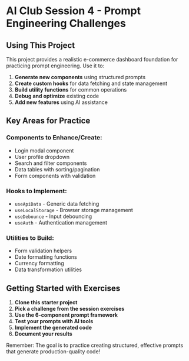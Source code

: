 # AI Club Session 4 - Prompt Engineering Challenges

## Using This Project

This project provides a realistic e-commerce dashboard foundation for practicing prompt engineering. Use it to:

1. **Generate new components** using structured prompts
2. **Create custom hooks** for data fetching and state management
3. **Build utility functions** for common operations
4. **Debug and optimize** existing code
5. **Add new features** using AI assistance

## Key Areas for Practice

### Components to Enhance/Create:
- Login modal component
- User profile dropdown
- Search and filter components
- Data tables with sorting/pagination
- Form components with validation

### Hooks to Implement:
- `useApiData` - Generic data fetching
- `useLocalStorage` - Browser storage management
- `useDebounce` - Input debouncing
- `useAuth` - Authentication management

### Utilities to Build:
- Form validation helpers
- Date formatting functions
- Currency formatting
- Data transformation utilities

## Getting Started with Exercises

1. **Clone this starter project**
2. **Pick a challenge from the session exercises**
3. **Use the 6-component prompt framework**
4. **Test your prompts with AI tools**
5. **Implement the generated code**
6. **Document your results**

Remember: The goal is to practice creating structured, effective prompts that generate production-quality code!